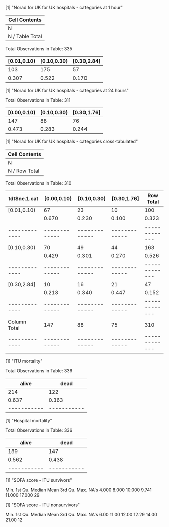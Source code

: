 [1] "Norad for UK for UK hospitals - categories at 1 hour"

 
|   Cell Contents         |
|-------------------------|
|                       N |
|         N / Table Total |

 
Total Observations in Table:  335 

 
| [0.01,0.10) | [0.10,0.30) | [0.30,2.84] | 
|-------------|-------------|-------------|
|         103 |         175 |          57 | 
|       0.307 |       0.522 |       0.170 | 


[1] "Norad for UK for UK hospitals - categories at 24 hours"

 
Total Observations in Table:  311 

 
| [0.00,0.10) | [0.10,0.30) | [0.30,1.76] | 
|-------------|-------------|-------------|
|         147 |          88 |          76 | 
|       0.473 |       0.283 |       0.244 | 

[1] "Norad for UK for UK hospitals - categories cross-tabulated"

 
|   Cell Contents         |
|-------------------------|
|                       N |
|           N / Row Total |

 
Total Observations in Table:  310 

 
|tdt$ne.1.cat | [0.00,0.10) | [0.10,0.30) | [0.30,1.76] |   Row Total | 
|-------------|-------------|-------------|-------------|-------------|
| [0.01,0.10) |          67 |          23 |          10 |         100 | 
|             |       0.670 |       0.230 |       0.100 |       0.323 | 
|-------------|-------------|-------------|-------------|-------------|
| [0.10,0.30) |          70 |          49 |          44 |         163 | 
|             |       0.429 |       0.301 |       0.270 |       0.526 | 
|-------------|-------------|-------------|-------------|-------------|
| [0.30,2.84] |          10 |          16 |          21 |          47 | 
|             |       0.213 |       0.340 |       0.447 |       0.152 | 
|-------------|-------------|-------------|-------------|-------------|
|Column Total |         147 |          88 |          75 |         310 | 
|-------------|-------------|-------------|-------------|-------------|

 
[1] "ITU mortality"

 
Total Observations in Table:  336 

 
|     alive |      dead | 
|-----------|-----------|
|       214 |       122 | 
|     0.637 |     0.363 | 
|-----------|-----------|



 
[1] "Hospital mortality"

 
Total Observations in Table:  336 

 
|     alive |      dead | 
|-----------|-----------|
|       189 |       147 | 
|     0.562 |     0.438 | 
|-----------|-----------|



 
[1] "SOFA score - ITU survivors"

   Min. 1st Qu.  Median    Mean 3rd Qu.    Max.    NA's 
  4.000   8.000  10.000   9.741  11.000  17.000      29 

[1] "SOFA score - ITU nonsurvivors"

   Min. 1st Qu.  Median    Mean 3rd Qu.    Max.    NA's 
   6.00   11.00   12.00   12.29   14.00   21.00      12 
